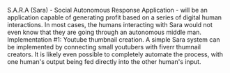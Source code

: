 S.A.R.A (Sara) - Social Autonomous Response Application - will be an application capable of generating profit based on a series of digital human interactions. In most cases, the humans interacting with Sara would not even know that they are going through an autonomous middle man.
Implementation #1: Youtube thumbnail creation. A simple Sara system can be implemented by connecting small youtubers with fiverr thumnail creators. It is likely even possible to completely automate the process, with one human's output being fed directly into the other human's input.
